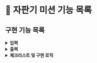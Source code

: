# :pushpin: 자판기 미션 기능 목록

## 구현 기능 목록
<details>
<summary><b>입력</b></summary>
<div markdown="1">

- [x] 자판기가 보유하고 있는 금액을 입력받기.
> - **예외처리**
> - [x] 10원 단위로 나눠 떨어지지 않을 경우 -> Validator
> - [x] 문자 입력시 -> Util
> - [x] 보유하고 있는 금액으로 동전 무작위 생산. -> VendingMachine
> - [x] 지폐를 잔돈으로 반환하는 경우는 없다고 가정한다.

- [x] 상품명과 가격, 수량을 입력 받는다.
> - [x] 상품명, 가격, 수량은 쉼표로, 개별 상품은 대괄호`[]`로 묶어 세미콜론`;`으로 구분한다.
> - [x] 상품 가격은 100원부터 시작하며, 10원으로 나누어떨어져야 한다.
> - [x] 아래와 같은 형식을 참고한다.
```
[콜라,1500,20];[사이다,1000,10]
```
- [x] 투입금액을 입력받는다.
> - **예외처리**
> - [x] 10원으로 나눠떨어져야 한다.
> - [x] 숫자만 가능하다.
> - [x] 상품 최저 가격보다 투입금액이 적은경우 바로 Outputview.printResult 호출
> - [x] 상품 모두 소진되었을 경우 바로 Outputview.printResult 호출

- [x] 구매할 상품명을 입력받는다.
> - [x] 투입금액을 계산해 출력한다.
</div>
</details>

<details>
<summary><b>출력</b></summary>
<div markdown="1">

- [x] 자판기가 보유한 동전을 출력한다.
> - [x] 아래와 같은 형식을 지킨다.
```
500원 - 0개
100원 - 4개
50원 - 1개
10원 - 0개
```
 - [ ] 잔돈은 반환된 동전만 출력한다.
> - [x] 잔돈을 반환할 수 없는 경우 잔돈으로 반환할 수 있는 금액만 반환한다
> - [ ] 잔돈을 돌려줄 때 현재 보유한 최소 개수의 동전으로 잔돈을 돌려준다.
> - [x] 남은 금액이 상품의 최저 가격보다 적거나, 모든 상품이 소진된 경우 바로 잔돈을 돌려준다.
> - [x] 아래와 같은 형식으로 출력한다.
 ```
100원 - 4개
50원 - 1개
```
- [x] 예외 상황 시 "[ERROR]"로 시작하는 에러 문구로 시작하는 에러 문구 출력

- [x] 남은 금액이 상품의 최저 가격보다 적거나, 모든 상품이 소진된 경우 바로 잔돈을 돌려준다.

</div>
</details>

<details> 
<summary><b>체크리스트 및 구현 로직</b></summary>
<div markdown="1">

- [x] Coin 클래스 활용해 구현한다.

</div>
</details>
